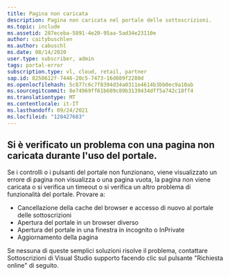 ```yaml
---
title: Pagina non caricata
description: Pagina non caricata nel portale delle sottoscrizioni.
ms.topic: include
ms.assetid: 287eceba-5891-4e20-95aa-5ad34e23110e
author: caitybuschlen
ms.author: cabuschl
ms.date: 08/14/2020
user.type: subscriber, admin
tags: portal-error
subscription.type: vl, cloud, retail, partner
sap.id: 8250612f-7446-20c5-7473-16d089f2280d
ms.openlocfilehash: 5c877c6c7f8394d34a0311e4614b3bb0ec9a10ab
ms.sourcegitcommit: 8e74969ff61b609c89b3139434dff5a742c18ff4
ms.translationtype: MT
ms.contentlocale: it-IT
ms.lasthandoff: 09/24/2021
ms.locfileid: "128427683"
---
```

## <a name="were-sorry-to-hear-that-youre-experiencing-an-issue-with-a-page-not-loading-while-using-the-portal"></a>Si è verificato un problema con una pagina non caricata durante l'uso del portale. 

Se i controlli o i pulsanti del portale non funzionano, viene visualizzato un errore di pagina non visualizza o una pagina vuota, la pagina non viene caricata o si verifica un timeout o si verifica un altro problema di funzionalità del portale. Provare a: 

* Cancellazione della cache del browser e accesso di nuovo al portale delle sottoscrizioni 
* Apertura del portale in un browser diverso 
* Apertura del portale in una finestra in incognito o InPrivate 
* Aggiornamento della pagina  

Se nessuna di queste semplici soluzioni risolve il problema, contattare Sottoscrizioni di Visual Studio supporto facendo clic sul pulsante "Richiesta online" di seguito. 